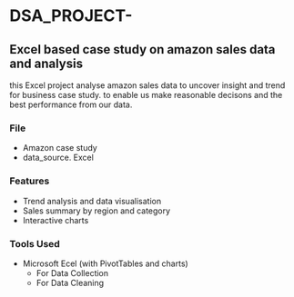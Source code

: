# DSA_PROJECT-
## Excel based case study on amazon sales data and analysis

this Excel project analyse amazon sales data to uncover insight and trend for business case study. to enable us make reasonable decisons and the best performance from our data.

### File
-  Amazon case study
-  data_source. Excel

  ### Features
-  Trend analysis and data visualisation
-  Sales summary by region  and category
-  Interactive charts

  ### Tools Used
-  Microsoft Ecel (with PivotTables and charts)
   -  For Data Collection
   -  For Data Cleaning
